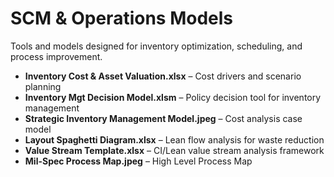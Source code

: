 # SCM & Operations Models
Tools and models designed for inventory optimization, scheduling, and process improvement.

- **Inventory Cost & Asset Valuation.xlsx** – Cost drivers and scenario planning  
- **Inventory Mgt Decision Model.xlsm** – Policy decision tool for inventory management  
- **Strategic Inventory Management Model.jpeg** – Cost analysis case model  
- **Layout Spaghetti Diagram.xlsx** – Lean flow analysis for waste reduction  
- **Value Stream Template.xlsx** – CI/Lean value stream analysis framework
- **Mil-Spec Process Map.jpeg** – High Level Process Map
